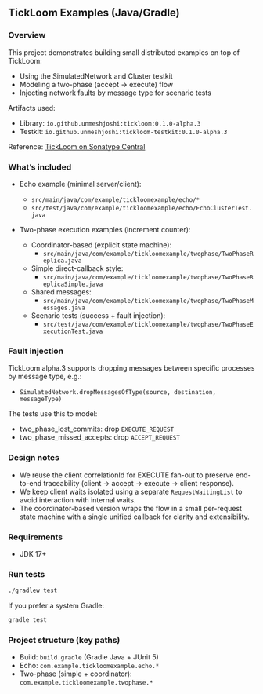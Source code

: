 ## TickLoom Examples (Java/Gradle)

### Overview
This project demonstrates building small distributed examples on top of TickLoom:
- Using the SimulatedNetwork and Cluster testkit
- Modeling a two-phase (accept → execute) flow
- Injecting network faults by message type for scenario tests

Artifacts used:
- Library: `io.github.unmeshjoshi:tickloom:0.1.0-alpha.3`
- Testkit: `io.github.unmeshjoshi:tickloom-testkit:0.1.0-alpha.3`

Reference: [TickLoom on Sonatype Central](https://central.sonatype.com/artifact/io.github.unmeshjoshi/tickloom)

### What’s included
- Echo example (minimal server/client):
  - `src/main/java/com/example/tickloomexample/echo/*`
  - `src/test/java/com/example/tickloomexample/echo/EchoClusterTest.java`

- Two-phase execution examples (increment counter):
  - Coordinator-based (explicit state machine):
    - `src/main/java/com/example/tickloomexample/twophase/TwoPhaseReplica.java`
  - Simple direct-callback style:
    - `src/main/java/com/example/tickloomexample/twophase/TwoPhaseReplicaSimple.java`
  - Shared messages:
    - `src/main/java/com/example/tickloomexample/twophase/TwoPhaseMessages.java`
  - Scenario tests (success + fault injection):
    - `src/test/java/com/example/tickloomexample/twophase/TwoPhaseExecutionTest.java`

### Fault injection
TickLoom alpha.3 supports dropping messages between specific processes by message type, e.g.:
- `SimulatedNetwork.dropMessagesOfType(source, destination, messageType)`

The tests use this to model:
- two_phase_lost_commits: drop `EXECUTE_REQUEST`
- two_phase_missed_accepts: drop `ACCEPT_REQUEST`

### Design notes
- We reuse the client correlationId for EXECUTE fan-out to preserve end-to-end traceability (client → accept → execute → client response).
- We keep client waits isolated using a separate `RequestWaitingList` to avoid interaction with internal waits.
- The coordinator-based version wraps the flow in a small per-request state machine with a single unified callback for clarity and extensibility.

### Requirements
- JDK 17+

### Run tests
```bash
./gradlew test
```

If you prefer a system Gradle:
```bash
gradle test
```

### Project structure (key paths)
- Build: `build.gradle` (Gradle Java + JUnit 5)
- Echo: `com.example.tickloomexample.echo.*`
- Two-phase (simple + coordinator): `com.example.tickloomexample.twophase.*`


